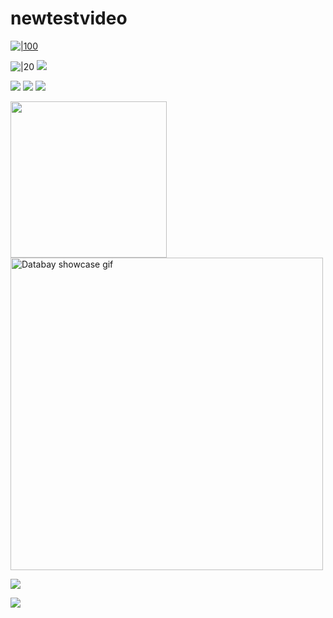 # newtestvideo
[
![|100](https://s5.gifyu.com/images/Sep-21-2022-15-56-52.gif)
](https://s5.gifyu.com/images/Sep-21-2022-15-56-52.gif)

![|20](https://c.tenor.com/VVOA7SCKgmkAAAAM/test.gif)
![](https://c.tenor.com/VVOA7SCKgmkAAAAM/test.gif)

![](https://res.cloudinary.com/dkxixe3yr/image/upload/v1663779301/shareed/gif/SCR-20220921-q76_hgsnrf.png)
![](https://res.cloudinary.com/dkxixe3yr/image/upload/v1663784612/shareed/gif/ezgif-2-3785896aa6_beg1du.gif)
![](https://im2.ezgif.com/tmp/ezgif-2-4999757eac.gif)

<img src="https://res.cloudinary.com/dkxixe3yr/image/upload/v1663784612/shareed/gif/ezgif-2-3785896aa6_beg1du.gif" width="250" height="250"/>

<img src="https://github.com/thedevmian/shareed_frontend/blob/main/public/static/images/home.gif" alt="Databay showcase gif" title="Databay showcase gif" width="500"/>

![](https://github.com/thedevmian/shareed_frontend/blob/main/public/static/images/home.gif)

![](https://github.com/Voyz/voyz_public/blob/master/databay_promo_vidA_gif_A03.gif)

